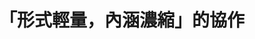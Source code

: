 ---
layout: post
title: "「形式輕量，內涵濃縮」的協作"
tags:
  - "醫療"
id: 83
thumbnail: "/images/post/83/1NeOwLpUjJnLVAv0wZPNudFa9lXvEJC4M.png"
description: "開放政府第83次協作會議 癌症免疫新藥案"
color: "green"
publish: "true"
departments:
  - "衛福部"
cover:
  link: ""
introduction:
  content: "「致為病拼搏的年輕時代！」這是《我們都有病》一書的副標。以「年輕病友」作為自我認同的社群，沒有登記立案的組織身份，粉專卻有超過兩萬追蹤。
他們是開放政府第83次協作會議的提案社群。因為他們是「網友」，而非傳統規範意義上的「病友團體」。透過Join平台作為一把鑰匙，健保署開啟了與這個活力十足的社群的溝通之門。"
  image: "/images/post/83/1-O5Qfxj8k7DABVkOMDoL7ltzUc59QF6z.png"
join:
  type: "提"
  image: "/images/post/83/1WbUYzrGi2Vr40wkKGSF1CDnVj4ygYrsl.png"
embed:
  - type: "ministry_slide"
    links:
      - "https://issuu.com/pdis.tw/docs/1091201________________1_.pptx"
      - "https://issuu.com/pdis.tw/docs/______________.pptx"
  - type: "host_slide"
    links:
      - "https://issuu.com/pdis.tw/docs/_83_____________"
  - type: "transcript"
    links:
      - "https://sayit.pdis.nat.gov.tw/2020-12-01-%E9%96%8B%E6%94%BE%E6%94%BF%E5%BA%9C%E7%AC%AC83%E6%AC%A1%E5%8D%94%E4%BD%9C%E6%9C%83%E8%AD%B0"
pictures:
---